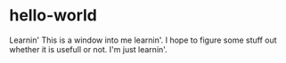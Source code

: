 # hello-world
Learnin'
This is a window into me learnin'. I hope to figure some stuff out whether it is usefull or not. I'm just learnin'.

